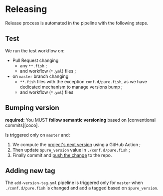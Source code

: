 # Releasing

Release process is automated in the pipeline with the following steps.

## Test

We run the test workflow on:

* Pull Request changing
  * any `**.fish` ;
  * and workflow (`*.yml`) files ;
* on `master` branch changing
  * `**.fish` files with the exception `conf.d/pure.fish`, as we have dedicated mechanism to manage versions bump ;
  * and workflow (`*.yml`) files

## Bumping version

**required:** You MUST **follow semantic versioning** based on [conventional commits][coco].

Is triggered only on `master` and:

1. We compute the [project's next version][next-version] using a GitHub Action ;
2. Then update `$pure_version` value in `./conf.d/pure.fish` ;
3. Finally commit and [push the change][push] to the repo.

## Adding new tag

The `add-version-tag.yml` pipeline is triggered only for `master` when `./conf.d/pure.fish` is changed and add a tagged based on `$pure_version`.

[next-version]: https://github.com/thenativeweb/get-next-version
[push]: https://github.com/ad-m/github-push-action
